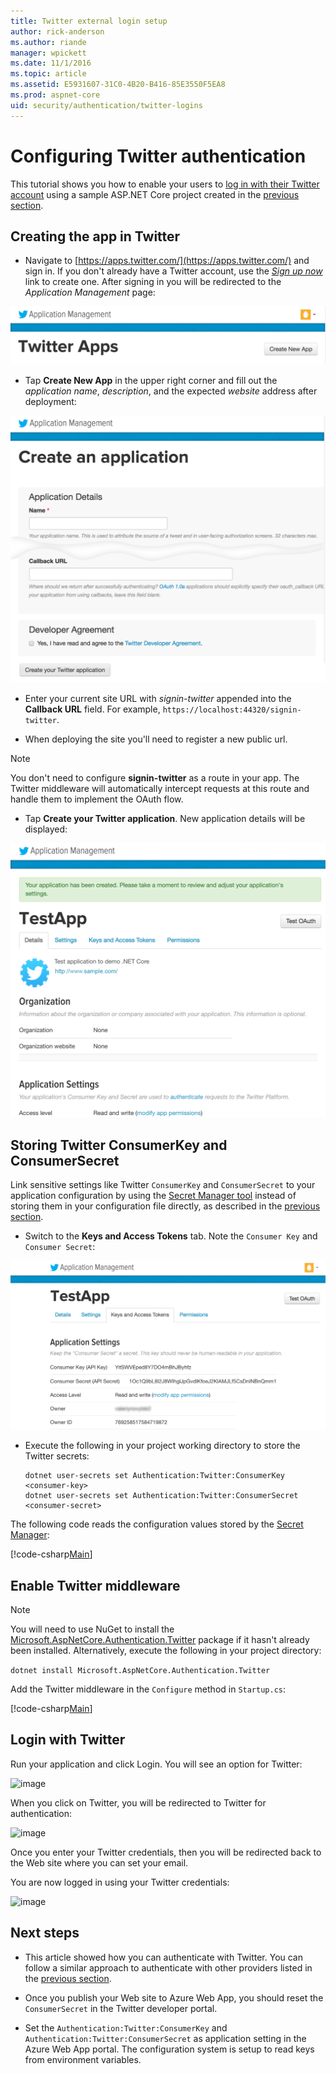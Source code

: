 ```yaml
---
title: Twitter external login setup
author: rick-anderson
ms.author: riande
manager: wpickett
ms.date: 11/1/2016
ms.topic: article
ms.assetid: E5931607-31C0-4B20-B416-85E3550F5EA8
ms.prod: aspnet-core
uid: security/authentication/twitter-logins
---
```

# Configuring Twitter authentication

<a name=security-authentication-twitter-logins></a>

This tutorial shows you how to enable your users to [log in with their Twitter account](https://dev.twitter.com/web/sign-in/desktop-browser) using a sample ASP.NET Core project created in the [previous section](sociallogins.md).

## Creating the app in Twitter

* Navigate to [https://apps.twitter.com/](https://apps.twitter.com/) and sign in. If you don't already have a Twitter account, use the *[Sign up now](https://twitter.com/signup)* link to create one. After signing in you will be redirected to the *Application Management* page:

![image](sociallogins/_static/TwitterAppManage.png)

* Tap **Create New App** in the upper right corner and fill out the *application name*, *description*, and the expected *website* address after deployment:

![image](sociallogins/_static/TwitterCreate.png)

* Enter your current site URL with *signin-twitter* appended into the **Callback URL** field. For example, `https://localhost:44320/signin-twitter`.

* When deploying the site you'll need to register a new public url.

> [!NOTE]
> You don't need to configure **signin-twitter** as a route in your app. The Twitter middleware will automatically intercept requests at this route and handle them to implement the OAuth flow.

* Tap **Create your Twitter application**. New application details will be displayed:

![image](sociallogins/_static/TwitterAppDetails.png)

## Storing Twitter ConsumerKey and ConsumerSecret

Link sensitive settings like Twitter `ConsumerKey` and `ConsumerSecret` to your application configuration by using the [Secret Manager tool](../app-secrets.md) instead of storing them in your configuration file directly, as described in the [previous section](sociallogins.md).

* Switch to the **Keys and Access Tokens** tab. Note the `Consumer Key` and `Consumer Secret`:

![image](sociallogins/_static/TwitterKeys.png)

* Execute the following in your project working directory to store the Twitter secrets:

  <!-- literal_block {"ids": [], "xml:space": "preserve"} -->

  ````
  dotnet user-secrets set Authentication:Twitter:ConsumerKey <consumer-key>
  dotnet user-secrets set Authentication:Twitter:ConsumerSecret <consumer-secret>
     ````

The following code reads the configuration values stored by the [Secret Manager](../app-secrets.md#security-app-secrets):

[!code-csharp[Main](../../common/samples/WebApplication1/Startup.cs?highlight=11&range=20-36)]

## Enable Twitter middleware

> [!NOTE]
> You will need to use NuGet to install the [Microsoft.AspNetCore.Authentication.Twitter](https://www.nuget.org/packages/Microsoft.AspNetCore.Authentication.Twitter) package if it hasn't already been installed. Alternatively, execute the following in your project directory:
>
> `dotnet install Microsoft.AspNetCore.Authentication.Twitter`

Add the Twitter middleware in the `Configure` method in `Startup.cs`:

[!code-csharp[Main](./sociallogins/sample/Startup.cs?highlight=27,28,29,30,31&range=64-115)]

## Login with Twitter

Run your application and click Login. You will see an option for Twitter:

![image](sociallogins/_static/DoneTwitter.PNG)

When you click on Twitter, you will be redirected to Twitter for authentication:

![image](sociallogins/_static/TwitterLogin.PNG)

Once you enter your Twitter credentials, then you will be redirected back to the Web site where you can set your email.

You are now logged in using your Twitter credentials:

![image](sociallogins/_static/Done.PNG)

## Next steps

* This article showed how you can authenticate with Twitter. You can follow a similar approach to authenticate with other providers listed in the [previous section](sociallogins.md).

* Once you publish your Web site to Azure Web App, you should reset the `ConsumerSecret` in the Twitter developer portal.

* Set the `Authentication:Twitter:ConsumerKey` and `Authentication:Twitter:ConsumerSecret` as application setting in the Azure Web App portal. The configuration system is setup to read keys from environment variables.